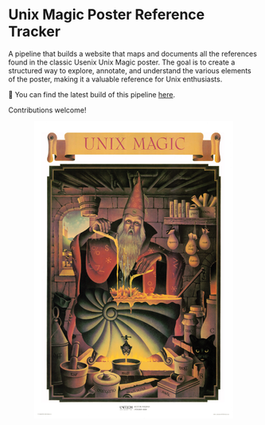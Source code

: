# Unix Magic Poster Reference Tracker

A pipeline that builds a website that maps and documents all the references
found in the classic Usenix Unix Magic poster. The goal is to create a
structured way to explore, annotate, and understand the various elements of the
poster, making it a valuable reference for Unix enthusiasts.

🔗 You can find the latest build of this pipeline [here](https://drio.github.io/unixmagic/).

Contributions welcome!

<div align="center">
<img src="static/ump.webp" width="400">
</div>

